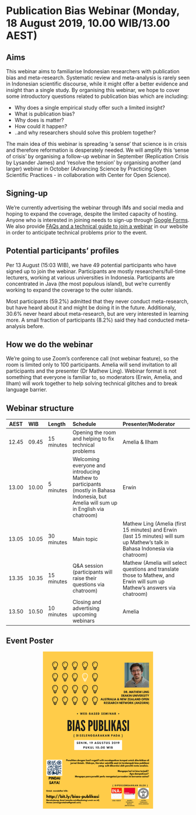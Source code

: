 # Publication Bias Webinar (Monday, 18 August 2019, 10.00 WIB/13.00 AEST)

## Aims

This webinar aims to familiarise Indonesian researchers with publication
bias and meta-research. Systematic review and meta-analysis is rarely
seen in Indonesian scientific discourse, while it might offer a better
evidence and insight than a single study. By organising this webinar, we
hope to cover some introductory questions related to publication bias
which are including:

  - Why does a single empirical study offer such a limited insight?
  - What is publication bias?
  - Why does is matter?
  - How could it happen?
  - ..and why researchers should solve this problem together?

The main idea of this webinar is spreading ‘a sense’ that science is in
crisis and therefore reformation is desperately needed. We will amplify
this ‘sense of crisis’ by organising a follow-up webinar in September
(Replication Crisis by Lysander James) and ‘resolve the tension’ by
organising another (and larger) webinar in October (Advancing Science by
Practicing Open Scientific Practices - in collaboration with Center for
Open Science).

## Signing-up

We’re currently advertising the webinar through IMs and social media and
hoping to expand the coverage, despite the limited capacity of hosting.
Anyone who is interested in joining needs to sign-up through [Google
Forms](https://bit.ly/bias-publikasi). We also provide [FAQs and a
technical guide to join a
webinar](https://sainsterbukaua.github.io/id/post/petunjuk-webinar/q) in
our website in order to anticipate technical problems prior to the
event.

## Potential participants’ profiles

Per 13 August (15:03 WIB), we have 49 potential participants who have
signed up to join the webinar. Participants are mostly
researchers/full-time lecturers, working at various universities in
Indonesia. Participants are concentrated in Java (the most populous
island), but we’re currently working to expand the coverage to the outer
islands.

Most participants (59.2%) admitted that they never conduct
meta-research, but have heard about it and might be doing it in the
future. Additionaly, 30.6% never heard about meta-research, but are very
interested in learning more. A small fraction of participants (8.2%)
said they had conducted meta-analysis before.

## How we do the webinar

We’re going to use Zoom’s conference call (not webinar feature), so the
room is limited only to 100 participants. Amelia will send invitation to
all participants and the presenter (Dr Mathew Ling). Webinar format is
not something that everyone is familiar to, so moderators (Erwin,
Amelia, and Ilham) will work together to help solving technical glitches
and to break language
barrier.

## Webinar structure

| AEST  | WIB   | Length     | Schedule                                                                                                                               | Presenter/Moderator                                                                                                            |
| ----- | :---- | :--------- | :------------------------------------------------------------------------------------------------------------------------------------- | :----------------------------------------------------------------------------------------------------------------------------- |
| 12.45 | 09.45 | 15 minutes | Opening the room and helping to fix technical problems                                                                                 | Amelia & Ilham                                                                                                                 |
| 13.00 | 10.00 | 5 minutes  | Welcoming everyone and introducing Mathew to participants (mostly in Bahasa Indonesia, but Amelia will sum up in English via chatroom) | Erwin                                                                                                                          |
| 13.05 | 10.05 | 30 minutes | Main topic                                                                                                                             | Mathew Ling (Amelia (first 15 minutes) and Erwin (last 15 minutes) will sum up Mathew’s talk in Bahasa Indonesia via chatroom) |
| 13.35 | 10.35 | 15 minutes | Q\&A session (participants will raise their questions via chatroom)                                                                    | Mathew (Amelia will select questions and translate those to Mathew, and Erwin will sum up Mathew’s answers via chatroom)       |
| 13.50 | 10.50 | 10 minutes | Closing and advertising upcoming webinars                                                                                              | Amelia                                                                                                                         |

## Event Poster

<center>

<img src="pic/pub-bias-webinar.png" style="width:60%;" class="fancyimage"/>

</center>
